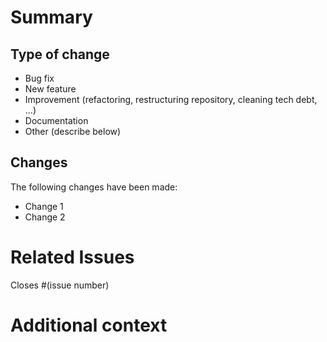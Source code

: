 # Summary

## Type of change

<!--Delete points that do not apply-->

- Bug fix
- New feature
- Improvement (refactoring, restructuring repository, cleaning tech debt, ...)
- Documentation
- Other (describe below)

## Changes

The following changes have been made:

- Change 1
- Change 2

# Related Issues

Closes #(issue number)

# Additional context

<!--Add any other context or screenshots about the PR here or delete this entire section.-->
